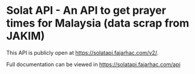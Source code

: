 # Solat API - An API to get prayer times for Malaysia (data scrap from JAKIM)

This API is publicly open at https://solatapi.fajarhac.com/v2/.

Full documentation can be viewed in https://solatapi.fajarhac.com/api


